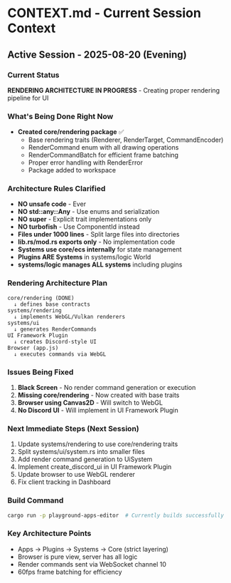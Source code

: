 # CONTEXT.md - Current Session Context

## Active Session - 2025-08-20 (Evening)

### Current Status
**RENDERING ARCHITECTURE IN PROGRESS** - Creating proper rendering pipeline for UI

### What's Being Done Right Now
- **Created core/rendering package** ✅
  - Base rendering traits (Renderer, RenderTarget, CommandEncoder)
  - RenderCommand enum with all drawing operations
  - RenderCommandBatch for efficient frame batching
  - Proper error handling with RenderError
  - Package added to workspace

### Architecture Rules Clarified
- **NO unsafe code** - Ever
- **NO std::any::Any** - Use enums and serialization
- **NO super** - Explicit trait implementations only
- **NO turbofish** - Use ComponentId instead
- **Files under 1000 lines** - Split large files into directories
- **lib.rs/mod.rs exports only** - No implementation code
- **Systems use core/ecs internally** for state management
- **Plugins ARE Systems** in systems/logic World
- **systems/logic manages ALL systems** including plugins

### Rendering Architecture Plan
```
core/rendering (DONE)
  ↓ defines base contracts
systems/rendering 
  ↓ implements WebGL/Vulkan renderers
systems/ui
  ↓ generates RenderCommands
UI Framework Plugin
  ↓ creates Discord-style UI
Browser (app.js)
  ↓ executes commands via WebGL
```

### Issues Being Fixed
1. **Black Screen** - No render command generation or execution
2. **Missing core/rendering** - Now created with base traits
3. **Browser using Canvas2D** - Will switch to WebGL
4. **No Discord UI** - Will implement in UI Framework Plugin

### Next Immediate Steps (Next Session)
1. Update systems/rendering to use core/rendering traits
2. Split systems/ui/system.rs into smaller files
3. Add render command generation to UiSystem
4. Implement create_discord_ui in UI Framework Plugin
5. Update browser to use WebGL renderer
6. Fix client tracking in Dashboard

### Build Command
```bash
cargo run -p playground-apps-editor  # Currently builds successfully
```

### Key Architecture Points
- Apps → Plugins → Systems → Core (strict layering)
- Browser is pure view, server has all logic
- Render commands sent via WebSocket channel 10
- 60fps frame batching for efficiency